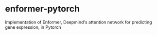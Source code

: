 # enformer-pytorch
Implementation of Enformer, Deepmind's attention network for predicting gene expression, in Pytorch
